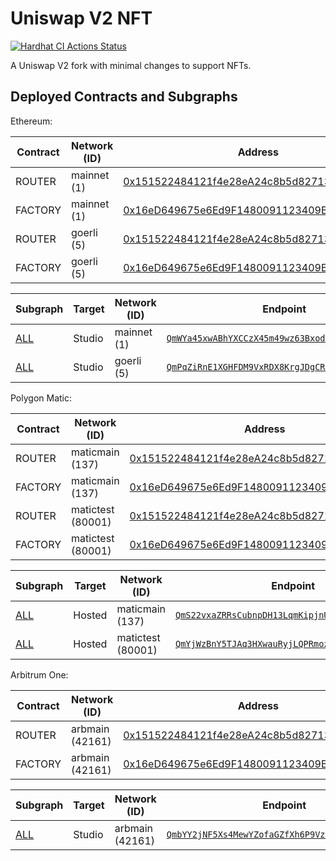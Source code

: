 # Uniswap V2 NFT

[![Hardhat CI Actions Status](https://github.com/nftfy/uniswap-v2-nft/workflows/Hardhat%20CI/badge.svg)](https://github.com/nftfy/uniswap-v2-nft/actions)

A Uniswap V2 fork with minimal changes to support NFTs.

## Deployed Contracts and Subgraphs

Ethereum:

| Contract     | Network (ID)      | Address                                                                                                                         |
| ------------ | ----------------- | ------------------------------------------------------------------------------------------------------------------------------- |
| ROUTER       | mainnet (1)       | [0x151522484121f4e28eA24c8b5d827132775a93FE](https://etherscan.io/address/0x151522484121f4e28eA24c8b5d827132775a93FE)           |
| FACTORY      | mainnet (1)       | [0x16eD649675e6Ed9F1480091123409B4b8D228dC1](https://etherscan.io/address/0x16eD649675e6Ed9F1480091123409B4b8D228dC1)           |
| ROUTER       | goerli (5)        | [0x151522484121f4e28eA24c8b5d827132775a93FE](https://goerli.etherscan.io/address/0x151522484121f4e28eA24c8b5d827132775a93FE)    |
| FACTORY      | goerli (5)        | [0x16eD649675e6Ed9F1480091123409B4b8D228dC1](https://goerli.etherscan.io/address/0x16eD649675e6Ed9F1480091123409B4b8D228dC1)    |

| Subgraph                        | Target | Network (ID)      | Endpoint                                                                                                                                 |
| ------------------------------- | ------ | ----------------- | ---------------------------------------------------------------------------------------------------------------------------------------- |
| [ALL](/subgraph/schema.graphql) | Studio | mainnet (1)       | [`QmWYa45xwABhYXCCzX45m49wz63Bxod3CaAwSShDSavhPM`](https://api.thegraph.com/subgraphs/id/QmWYa45xwABhYXCCzX45m49wz63Bxod3CaAwSShDSavhPM) |
| [ALL](/subgraph/schema.graphql) | Studio | goerli (5)        | [`QmPqZiRnE1XGHFDM9VxRDX8KrgJDgCRoi6NVspzriQGzB2`](https://api.thegraph.com/subgraphs/id/QmPqZiRnE1XGHFDM9VxRDX8KrgJDgCRoi6NVspzriQGzB2) |

Polygon Matic:

| Contract     | Network (ID)      | Address                                                                                                                         |
| ------------ | ----------------- | ------------------------------------------------------------------------------------------------------------------------------- |
| ROUTER       | maticmain (137)   | [0x151522484121f4e28eA24c8b5d827132775a93FE](https://polygonscan.com/address/0x151522484121f4e28eA24c8b5d827132775a93FE)        |
| FACTORY      | maticmain (137)   | [0x16eD649675e6Ed9F1480091123409B4b8D228dC1](https://polygonscan.com/address/0x16eD649675e6Ed9F1480091123409B4b8D228dC1)        |
| ROUTER       | matictest (80001) | [0x151522484121f4e28eA24c8b5d827132775a93FE](https://mumbai.polygonscan.com/address/0x151522484121f4e28eA24c8b5d827132775a93FE) |
| FACTORY      | matictest (80001) | [0x16eD649675e6Ed9F1480091123409B4b8D228dC1](https://mumbai.polygonscan.com/address/0x16eD649675e6Ed9F1480091123409B4b8D228dC1) |

| Subgraph                        | Target | Network (ID)      | Endpoint                                                                                                                                 |
| ------------------------------- | ------ | ----------------- | ---------------------------------------------------------------------------------------------------------------------------------------- |
| [ALL](/subgraph/schema.graphql) | Hosted | maticmain (137)   | [`QmS22vxaZRRsCubnpDH13LqmKipjnUyUxUz1DoGKSxSMk7`](https://api.thegraph.com/subgraphs/id/QmS22vxaZRRsCubnpDH13LqmKipjnUyUxUz1DoGKSxSMk7) |
| [ALL](/subgraph/schema.graphql) | Hosted | matictest (80001) | [`QmYjWzBnY5TJAq3HXwauRyjLQPRmoznDaUtGe3LfD98pvt`](https://api.thegraph.com/subgraphs/id/QmYjWzBnY5TJAq3HXwauRyjLQPRmoznDaUtGe3LfD98pvt) |

Arbitrum One:

| Contract     | Network (ID)      | Address                                                                                                                         |
| ------------ | ----------------- | ------------------------------------------------------------------------------------------------------------------------------- |
| ROUTER       | arbmain (42161)   | [0x151522484121f4e28eA24c8b5d827132775a93FE](https://arbiscan.io/address/0x151522484121f4e28eA24c8b5d827132775a93FE)            |
| FACTORY      | arbmain (42161)   | [0x16eD649675e6Ed9F1480091123409B4b8D228dC1](https://arbiscan.io/address/0x16eD649675e6Ed9F1480091123409B4b8D228dC1)            |

| Subgraph                        | Target | Network (ID)      | Endpoint                                                                                                                                 |
| ------------------------------- | ------ | ----------------- | ---------------------------------------------------------------------------------------------------------------------------------------- |
| [ALL](/subgraph/schema.graphql) | Studio | arbmain (42161)   | [`QmbYY2jNF5Xs4MewYZofaGZfXh6P9VzgcUR37aiFTJDUcD`](https://api.thegraph.com/subgraphs/id/QmbYY2jNF5Xs4MewYZofaGZfXh6P9VzgcUR37aiFTJDUcD) |
